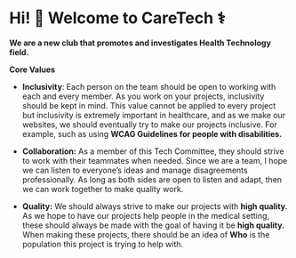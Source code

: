 # Hi! 👋 Welcome to CareTech ⚕️


**We are a new club that promotes and investigates Health Technology field.**

**Core Values**

- **Inclusivity**: Each person on the team should be open to working with each and every member. As you work on your projects, inclusivity should be kept in mind. This value cannot be applied to every project but inclusivity is extremely important in healthcare, and as we make our websites, we should eventually try to make our projects inclusive. For example, such as using **WCAG Guidelines for people with disabilities.**

- **Collaboration:** As a member of this Tech Committee, they should strive to work with their teammates when needed. Since we are a team, I hope we can listen to everyone’s ideas and manage disagreements professionally. As long as both sides are open to listen and adapt, then we can work together to make quality work.

- **Quality:** We should always strive to make our projects with **high quality.** As we hope to have our projects help people in the medical setting, these should always be made with the goal of having it be **high quality.** When making these projects, there should be an idea of **Who** is the population this project is trying to help with.

<!--
🙋‍♀️ A short introduction - what is your organization all about?
🌈 Contribution guidelines - how can the community get involved?
👩‍💻 Useful resources - where can the community find your docs? Is there anything else the community should know?
🍿 Fun facts - what does your team eat for breakfast?
🧙 Remember, you can do mighty things with the power of [Markdown](https://docs.github.com/github/writing-on-github/getting-started-with-writing-and-formatting-on-github/basic-writing-and-formatting-syntax)
-->

